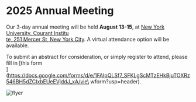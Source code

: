 # 2025 Annual Meeting

Our 3-day annual meeting will be held **August 13-15**, at [New York University, Courant Institu\
te, 251 Mercer St, New York City](https://cims.nyu.edu/dynamic/about/directions/). A virtual attendance option will be available.

To submit an abstract for consideration, or simply register to attend, please fill in [this form\
](https://docs.google.com/forms/d/e/1FAIpQLSf7_SFKLgScMTzEHkBjuTOXRz546BH5dZCIxbEUeEVjddJ_xA/vie\
wform?usp=header).

![flyer](/_static/CPT-AnnMtg2025-flyer.png)

